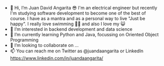 - 😬 Hi, I’m Juan David Angarita 😎 I'm an electrical engineer but recently I'm studying software development to become one of the best of course. I have as a mantra and as a personal way to live "Just be happy". I really love swimming 🏊‍♂️ and also I love my 😺
- 👀 I’m interested in backend development and data science
- 🌱 I’m currently learning Python and Java, focussing on Oriented Object Programming
- 💞️ I’m looking to collaborate on ...
- 📫 You can reach me on Twitter as @juandaangarita or LinkedIn https://www.linkedin.com/in/juandaangarita/

<!---
juandaangarita/juandaangarita is a ✨ special ✨ repository because its `README.md` (this file) appears on your GitHub profile.
You can click the Preview link to take a look at your changes.
--->
